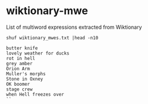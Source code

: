 # wiktionary-mwe
List of multiword expressions extracted from Wiktionary


```
shuf wiktionary_mwes.txt |head -n10

butter knife
lovely weather for ducks
rot in hell
grey amber
Orion Arm
Muller's morphs
Stone in Oxney
OK boomer
stage crew
when Hell freezes over
``
